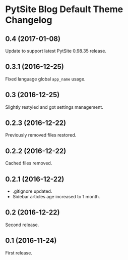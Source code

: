 # PytSite Blog Default Theme Changelog

## 0.4 (2017-01-08)
Update to support latest PytSite 0.98.35 release.

## 0.3.1 (2016-12-25)
Fixed language global `app_name` usage.

## 0.3 (2016-12-25)
Slightly restyled and got settings management.

## 0.2.3 (2016-12-22)
Previously removed files restored.

## 0.2.2 (2016-12-22)
Cached files removed.

## 0.2.1 (2016-12-22)
- .gitignore updated.
- Sidebar articles age increased to 1 month.

## 0.2 (2016-12-22)
Second release.

## 0.1 (2016-11-24)
First release.
